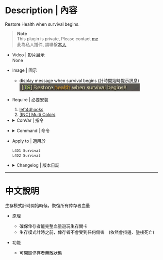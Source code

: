 # Description | 內容
Restore Health when survival begins.

> __Note__ <br/>
This plugin is private, Please contact [me](https://github.com/fbef0102/Game-Private_Plugin#私人插件列表-private-plugins-list)<br/>
此為私人插件, 請聯繫[本人](https://github.com/fbef0102/Game-Private_Plugin#私人插件列表-private-plugins-list)

* Video | 影片展示
<br/>None

* Image | 圖示
	* display message when survival begins (計時開始時提示訊息)
	<br/>![survival_hp_1](image/survival_hp_1.jpg)

* Require | 必要安裝
	1. [left4dhooks](https://forums.alliedmods.net/showthread.php?t=321696)
	2. [[INC] Multi Colors](https://github.com/fbef0102/L4D1_2-Plugins/releases/tag/Multi-Colors)

* <details><summary>ConVar | 指令</summary>

	* cfg/sourcemod/survival_hp.cfg
		```php
		// 0=Plugin off, 1=Plugin on.
		survival_hp_enable "1"

		// If 1, survivors won't take any damage before game starts
		survival_hp_god_before_game "1"
		```
</details>

* <details><summary>Command | 命令</summary>

	None
</details>

* Apply to | 適用於
	```
	L4D1 Survival
	L4D2 Survival
	```

* <details><summary>Changelog | 版本日誌</summary>

	* v1.1 (2023-3-13)
		* Survivors won't take any damage before game starts

	* v1.0
		* Initial Release
</details>

- - - -
# 中文說明
生存模式計時開始時候，恢復所有倖存者血量

* 原理
	* 確保倖存者能完整血量遊玩生存關卡
	* 生存模式計時之前，倖存者不會受到任何傷害　(依然會掛邊、墬樓死亡)

* 功能
	* 可開關倖存者無敵狀態